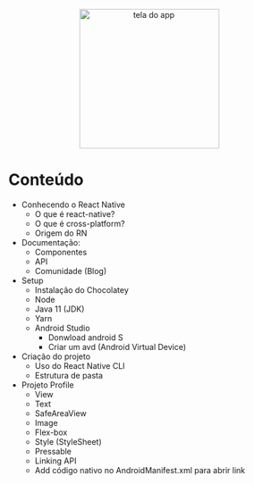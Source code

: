 <p align="center">
    <img width="250" src="https://user-images.githubusercontent.com/74997292/172976038-f1442d6b-3d92-446a-96c5-ccb2627645d9.png" alt="tela do app">
</p>

# Conteúdo

- Conhecendo o React Native
  - O que é react-native?
  - O que é cross-platform?
  - Origem do RN
- Documentação:
  - Componentes
  - API
  - Comunidade (Blog)
- Setup
  - Instalação do Chocolatey
  - Node
  - Java 11 (JDK)
  - Yarn
  - Android Studio
    - Donwload android S
    - Criar um avd (Android Virtual Device)
- Criação do projeto
  - Uso do React Native CLI
  - Estrutura de pasta
- Projeto Profile
  - View
  - Text
  - SafeAreaView
  - Image
  - Flex-box
  - Style (StyleSheet)
  - Pressable
  - Linking API
  - Add código nativo no AndroidManifest.xml para abrir link
